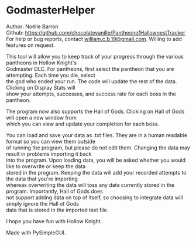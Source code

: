 # GodmasterHelper

Author: Noëlle Barron  
Github: https://github.com/chocolatevanille/PantheonofHallownestTracker  
For help or bug reports, contact william.c.b.19@gmail.com. Willing to add features on request.  

This tool will allow you to keep track of your progress through the various pantheons in Hollow Knight's  
Godmaster DLC. For pantheons, first select the pantheon that you are attempting. Each time you die, select  
the god who ended  your run. The code will update the rest of the data. Clicking on Display Stats will  
show your attempts, successes, and success rate for each boss in the pantheon. 

The program now also supports the Hall of Gods. Clicking on Hall of Gods will open a new window from  
which you can view and update your completion for each boss.  

You can load and save your data as .txt files. They are in a human readable format so you can view them outside  
of running the program, but please do not edit them. Changing the data may result in problems importing it back  
into the program. Upon loading data, you will be asked whether you would like to overwrite or keep the data  
stored in the program. Keeping the data will add your recorded attempts to the data that you're importing  
whereas overwriting the data will toss any data currently stored in the program. Importantly, Hall of Gods does  
not support adding data on top of itself, so choosing to integrate data will simply ignore the Hall of Gods  
data that is stored in the imported text file.

I hope you have fun with Hollow Knight.

Made with PySimpleGUI.
